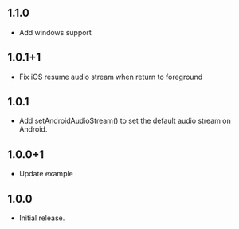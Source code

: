 ## 1.1.0
* Add windows support

## 1.0.1+1
* Fix iOS resume audio stream when return to foreground

## 1.0.1
* Add setAndroidAudioStream() to set the default audio stream on Android.

## 1.0.0+1
* Update example

## 1.0.0

* Initial release.
